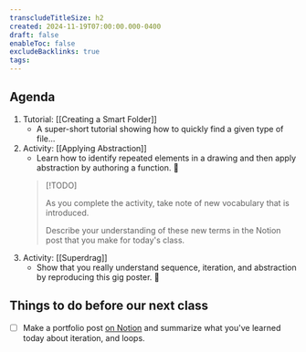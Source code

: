 ```yaml
---
transcludeTitleSize: h2
created: 2024-11-19T07:00:00.000-0400
draft: false
enableToc: false
excludeBacklinks: true
tags:
---
```

## Agenda
1. Tutorial: [[Creating a Smart Folder]]
	- A super-short tutorial showing how to quickly find a given type of file...
1. Activity: [[Applying Abstraction]]
	- Learn how to identify repeated elements in a drawing and then apply abstraction by authoring a function. 🚀
	> [!TODO]
	> 
	> As you complete the activity, take note of new vocabulary that is introduced.
	> 
	> Describe your understanding of these new terms in the Notion post that you make for today's class.
1. Activity: [[Superdrag]]
	- Show that you really understand sequence, iteration, and abstraction by reproducing this gig poster. 🎸
	  
## Things to do before our next class
- [ ] Make a portfolio post [on Notion](https://notion.so) and summarize what you've learned today about iteration, and loops.